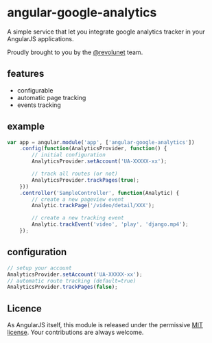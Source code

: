# angular-google-analytics

A simple service that let you integrate google analytics tracker in your AngularJS applications.

Proudly brought to you by the [@revolunet](http://twitter.com/revolunet) team.

## features

 - configurable
 - automatic page tracking
 - events tracking

## example

```js
var app = angular.module('app', ['angular-google-analytics'])
    .config(function(AnalyticsProvider, function() {
        // initial configuration
        AnalyticsProvider.setAccount('UA-XXXXX-xx');

        // track all routes (or not)
        AnalyticsProvider.trackPages(true);
    }))
    .controller('SampleController', function(Analytic) {
        // create a new pageview event
        Analytic.trackPage('/video/detail/XXX');

        // create a new tracking event
        Analytic.trackEvent('video', 'play', 'django.mp4');
    });
```

## configuration

```js
// setup your account
AnalyticsProvider.setAccount('UA-XXXXX-xx');
// automatic route tracking (default=true)
AnalyticsProvider.trackPages(false);
```

## Licence
As AngularJS itself, this module is released under the permissive [MIT license](http://revolunet.mit-license.org). Your contributions are always welcome.
